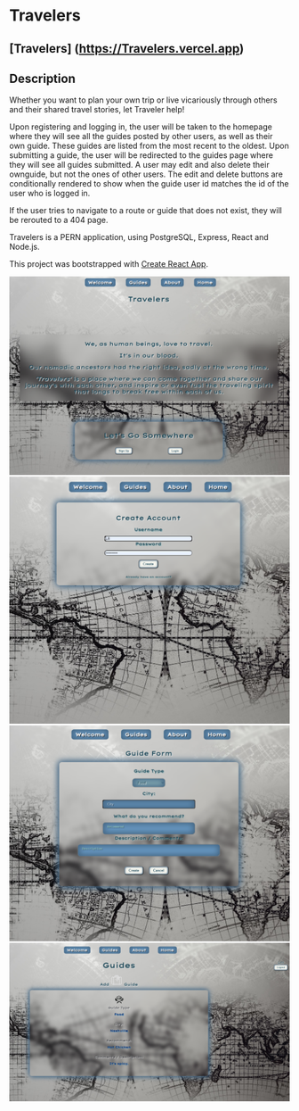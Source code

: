# Travelers

## [Travelers] (https://Travelers.vercel.app)


## Description

Whether you want to plan your own trip or live vicariously through others and their shared travel stories, let Traveler help!

Upon registering and logging in, the user will be taken to the homepage where they will see all the guides posted by other users, as well as their own guide. These guides are listed from the most recent to the oldest. Upon submitting a guide, the user will be redirected to the guides page where they will see all guides submitted. A user may edit and also delete their ownguide, but not the ones of other users. The edit and delete buttons are conditionally rendered to show when the guide user id matches the id of the user who is logged in.

If the user tries to navigate to a route or guide that does not exist, they will be rerouted to a 404 page.

Travelers is a PERN application, using PostgreSQL, Express, React and Node.js.

This project was bootstrapped with [Create React App](https://github.com/facebook/create-react-app).


![1](./src/images/screen/1.png)
![2](./src/images/screen/2.png)
![3](./src/images/screen/3.png)
![4](./src/images/screen/4.png)
